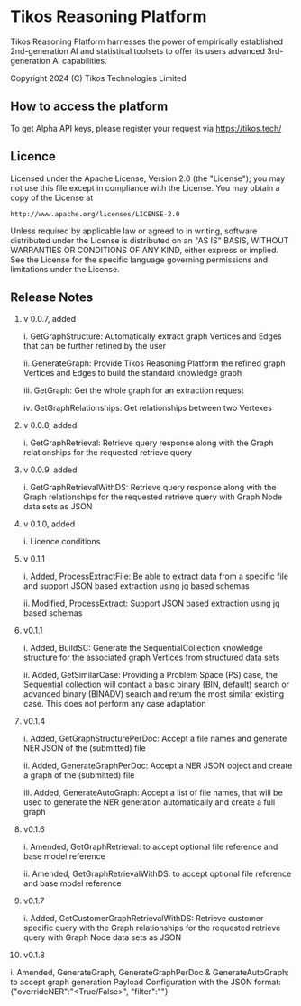 # Tikos Reasoning Platform

Tikos Reasoning Platform harnesses the power of empirically established 2nd-generation AI and statistical toolsets to offer its users advanced 3rd-generation AI capabilities.

Copyright 2024 (C) Tikos Technologies Limited

## How to access the platform

To get Alpha API keys, please register your request via https://tikos.tech/

## Licence

Licensed under the Apache License, Version 2.0 (the "License");
you may not use this file except in compliance with the License.
You may obtain a copy of the License at

    http://www.apache.org/licenses/LICENSE-2.0

Unless required by applicable law or agreed to in writing, software
distributed under the License is distributed on an "AS IS" BASIS,
WITHOUT WARRANTIES OR CONDITIONS OF ANY KIND, either express or implied.
See the License for the specific language governing permissions and
limitations under the License.

## Release Notes

1. v 0.0.7, added 

   i. GetGraphStructure: Automatically extract graph Vertices and Edges that can be further refined by the user

   ii. GenerateGraph: Provide Tikos Reasoning Platform the refined graph Vertices and Edges to build the standard knowledge graph

   iii. GetGraph: Get the whole graph for an extraction request

   iv. GetGraphRelationships: Get relationships between two Vertexes

2. v 0.0.8, added

   i. GetGraphRetrieval: Retrieve query response along with the Graph relationships for the requested retrieve query

3. v 0.0.9, added

   i. GetGraphRetrievalWithDS: Retrieve query response along with the Graph relationships for the requested retrieve query with Graph Node data sets as JSON

4. v 0.1.0, added

   i. Licence conditions

5. v 0.1.1

   i. Added, ProcessExtractFile: Be able to extract data from a specific file and support JSON based extraction using jq based schemas

   ii. Modified, ProcessExtract: Support JSON based extraction using jq based schemas

6. v0.1.1

   i. Added, BuildSC: Generate the SequentialCollection knowledge structure for the associated graph Vertices from structured data sets

   ii. Added, GetSimilarCase: Providing a Problem Space (PS) case, the Sequential collection will contact a basic binary (BIN, default) search or advanced binary (BINADV) search and return the most similar existing case. This does not perform any case adaptation

7. v0.1.4

   i. Added, GetGraphStructurePerDoc: Accept a file names and generate NER JSON of the (submitted) file

   ii. Added, GenerateGraphPerDoc: Accept a NER JSON object and create a graph of the (submitted) file

   iii. Added, GenerateAutoGraph: Accept a list of file names, that will be used to generate the NER generation automatically and create a full graph

8. v0.1.6

   i. Amended, GetGraphRetrieval: to accept optional file reference and base model reference

   ii. Amended, GetGraphRetrievalWithDS: to accept optional file reference and base model reference

9. v0.1.7

   i. Added, GetCustomerGraphRetrievalWithDS: Retrieve customer specific query with the Graph relationships for the requested retrieve query with Graph Node data sets as JSON

10. v0.1.8

   i. Amended, GenerateGraph, GenerateGraphPerDoc & GenerateAutoGraph: to accept graph generation Payload Configuration with the JSON format: {"overrideNER":"<True/False>", "filter":"<GRAPH CASE_TYPE ATTRIBUTE GENERATION CONFIG TEXT>"}